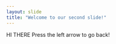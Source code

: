 ```yaml
---
layout: slide
title: "Welcome to our second slide!"
---
```

HI THERE
Press the left arrow to go back!
